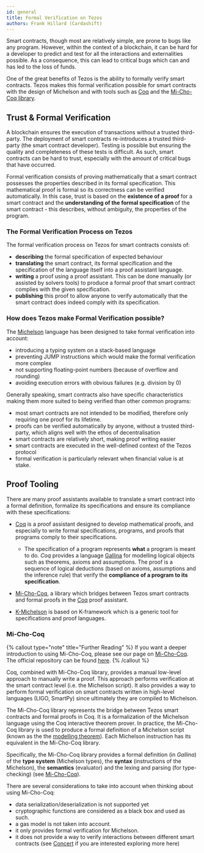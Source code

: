 ```yaml
---
id: general
title: Formal Verification on Tezos
authors: Frank Hillard (Cardashift)
---
```


Smart contracts, though most are relatively simple, are prone to bugs like any program. However, within the context of a blockchain, it can be hard for a developer to predict and test for all the interactions and externalities possible. As a consequence, this can lead to critical bugs which can and has led to the loss of funds.

One of the great benefits of Tezos is the ability to formally verify smart contracts. Tezos makes this formal verification possible for smart contracts with the design of Michelson and with tools such as [Coq](/developers/docs/advanced-topics/formal-verification/coq/) and the [Mi-Cho-Coq library](/developers/docs/advanced-topics/formal-verification/michocoq).

## Trust & Formal Verification

A blockchain ensures the execution of transactions without a trusted third-party. The deployment of smart contracts re-introduces a trusted third-party (the smart contract developer). Testing is possible but ensuring the quality and completeness of these tests is difficult. As such, smart contracts can be hard to trust, especially with the amount of critical bugs that have occurred. 

Formal verification consists of proving mathematically that a smart contract possesses the properties described in its formal specification. This mathematical proof is formal so its correctness can be verified automatically. In this case, trust is based on the **existence of a proof** for a smart contract and the **understanding of the formal specification** of the smart contract - this describes, without ambiguity, the properties of the program.

### The Formal Verification Process on Tezos

The formal verification process on Tezos for smart contracts consists of:

- **describing** the formal specification of expected behaviour
- **translating** the smart contract, its formal specification and the specification of the language itself into a proof assistant language.
- **writing** a proof using a proof assistant. This can be done manually (or assisted by solvers tools) to produce a formal proof that smart contract complies with the given specification.
- **publishing** this proof to allow anyone to verify automatically that the smart contract does indeed comply with its specification.

### How does Tezos make Formal Verification possible?

The [Michelson](/developers/docs/tezos-basics/smart-contract-languages/michelson/) language has been designed to take formal verification into account:

- introducing a typing system on a stack-based language
- preventing JUMP instructions which would make the formal verification more complex
- not supporting floating-point numbers (because of overflow and rounding)
- avoiding execution errors with obvious failures (e.g. division by 0)

Generally speaking, smart contracts also have specific characteristics making them more suited to being verified than other common programs:

- most smart contracts are not intended to be modified, therefore only requiring one proof for its lifetime.
- proofs can be verified automatically by anyone, without a trusted third-party, which aligns well with the ethos of decentralisation
- smart contracts are relatively short, making proof writing easier
- smart contracts are executed in the well-defined context of the Tezos protocol
- formal verification is particularly relevant when financial value is at stake.

## Proof Tooling

There are many proof assistants available to translate a smart contract into a formal definition, formalize its specifications and ensure its compliance with these specifications:

- [Coq](/developers/docs/advanced-topics/formal-verification/coq/) is a proof assistant designed to develop mathematical proofs, and especially to write formal specifications, programs, and proofs that programs comply to their specifications.
    - The specification of a program represents **what** a program is meant to do. _Coq_ provides a language [Gallina](https://en.wikipedia.org/wiki/Coq#Overview) for modelling logical objects such as theorems, axioms and assumptions. The proof is a sequence of logical deductions (based on axioms, assumptions and the inference rule) that verify the **compliance of a program to its specification**.

- [Mi-Cho-Coq](/developers/docs/advanced-topics/formal-verification/michocoq), a library which bridges between Tezos smart contracts and formal proofs in the [Coq](/developers/docs/advanced-topics/formal-verification/coq/) proof assistant.

- [K-Michelson](https://runtimeverification.github.io/michelson-semantics/) is based on K-framework which is a generic tool for specifications and proof languages.

### Mi-Cho-Coq

{% callout type="note" title="Further Reading" %}
If you want a deeper introduction to using Mi-Cho-Coq, please see our page on [Mi-Cho-Coq](/developers/docs/advanced-topics/formal-verification/michocoq). The official repository can be found [here](https://gitlab.com/nomadic-labs/mi-cho-coq).
{% /callout %}

Coq, combined with Mi-Cho-Coq library, provides a manual low-level approach to manually write a proof. This approach performs verification at the smart contract level (i.e. the Michelson script). It also provides a way to perform formal verification on smart contracts written in high-level languages (LIGO, SmartPy) since ultimately they are compiled to Michelson.

The Mi-Cho-Coq library represents the bridge between Tezos smart contracts and formal proofs in Coq. It is a formalization of the Michelson language using the Coq interactive theorem prover. In practice, the Mi-Cho-Coq library is used to produce a formal definition of a Michelson script (known as the the [modelling theorem](/developers/docs/advanced-topics/formal-verification/modelling-theorem/#modelling-a-smart-contract-as-a-theorem)). Each Michelson instruction has its equivalent in the Mi-Cho-Coq library.

Specifically, the Mi-Cho-Coq library provides a formal definition (in *Gallina*) of the **type system** (Michelson types), the **syntax** (instructions of the Michelson), the **semantics** (evaluator) and the lexing and parsing (for type-checking) (see [Mi-Cho-Coq](/developers/docs/advanced-topics/formal-verification/michocoq)).

There are several considerations to take into account when thinking about using Mi-Cho-Coq:
- data serialization/deserialization is not supported yet
- cryptographic functions are considered as a black box and used as such.
- a gas model is not taken into account.
- it only provides formal verification for Michelson.
- it does not provide a way to verify interactions between different smart contracts (see [Concert](https://dl.acm.org/doi/10.1145/3372885.3373829) if you are interested exploring more here)


